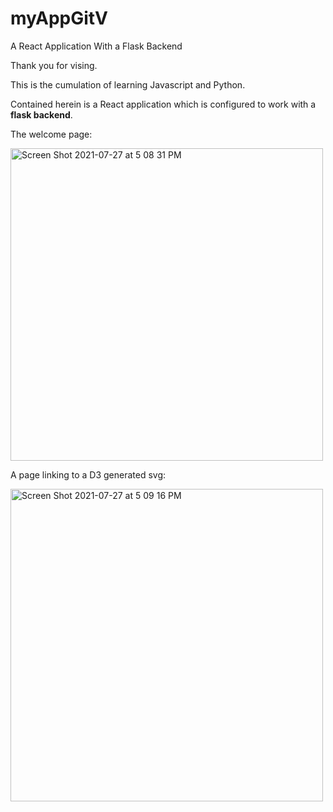 # myAppGitV
A React Application With a Flask Backend

Thank you for vising. 

This is the cumulation of learning Javascript and Python. 

Contained herein is a React application which is configured to work with a **flask backend**.

The welcome page:

<img width="500" alt="Screen Shot 2021-07-27 at 5 08 31 PM" src="https://user-images.githubusercontent.com/87871505/127243325-8346e1de-9dc9-440d-8e02-3f6fc775b738.png">


A page linking to a D3 generated svg:

<img width="500" alt="Screen Shot 2021-07-27 at 5 09 16 PM" src="https://user-images.githubusercontent.com/87871505/127243163-f6d2a276-6642-42ad-839d-ded80ff4f750.png">





